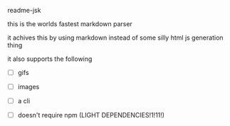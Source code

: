 readme-jsk

this is the worlds fastest markdown parser

it achives this by using markdown instead of some silly html js generation thing

it also supports the following 

- [ ] gifs

- [ ] images

- [ ] a cli

- [ ] doesn't require npm (LIGHT DEPENDENCIES!1!11!)
